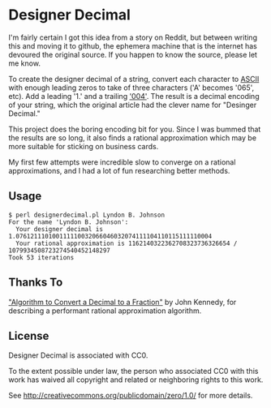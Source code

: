 Designer Decimal
====

I'm fairly certain I got this idea from a story on Reddit, but between writing this and moving it to github, the ephemera machine that is the internet has devoured the original source. If you happen to know the source, please let me know.

To create the designer decimal of a string, convert each character to [ASCII](http://en.wikipedia.org/wiki/ASCII) with enough leading zeros to take of three characters ('A' becomes '065', etc). Add a leading '1.' and a trailing ['004'](http://en.wikipedia.org/wiki/End-of-transmission_character). The result is a decimal encoding of your string, which the original article had the clever name for "Desinger Decimal."

This project does the boring encoding bit for you. Since I was bummed that the results are so long, it also finds a rational approximation which may be more suitable for sticking on business cards.

My first few attempts were incredible slow to converge on a rational approximations, and I had a lot of fun researching better methods.

Usage
-----

    $ perl designerdecimal.pl Lyndon B. Johnson
    For the name 'Lyndon B. Johnson':
      Your designer decimal is 1.076121110100111110032066046032074111104110115111110004
      Your rational approximation is 1162140322362708323736326654 / 1079934508723274540452148297
    Took 53 iterations

Thanks To
-----

["Algorithm to Convert a Decimal to a Fraction"](http://homepage.smc.edu/kennedy_john/DEC2FRAC.PDF) by John Kennedy, for describing a performant rational approximation algorithm.

License
-----

Designer Decimal is associated with CC0.

To the extent possible under law, the person who associated CC0 with this work has waived all copyright and related or neighboring rights to this work.

See <http://creativecommons.org/publicdomain/zero/1.0/> for more details.

